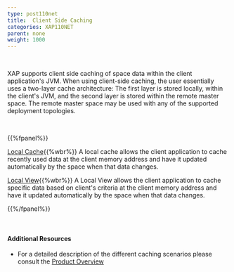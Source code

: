 ```yaml
---
type: post110net
title:  Client Side Caching
categories: XAP110NET
parent: none
weight: 1000
---
```


<br>

XAP supports client side caching of space data within the client application's JVM. When using client-side caching, the user essentially uses a two-layer cache architecture: The first layer is stored locally, within the client's JVM, and the second layer is stored within the remote master space. The remote master space may be used with any of the supported deployment topologies.


<br>

{{%fpanel%}}

[Local Cache](./local-cache.html){{%wbr%}}
A local cache allows the client application to cache recently used data at the client memory address and have it updated automatically by the space when that data changes.

[Local View](./local-view.html){{%wbr%}}
A Local View allows the client application to cache specific data based on client's criteria at the client memory address and have it updated automatically by the space when that data changes.

{{%/fpanel%}}

<br>

#### Additional Resources

- For a detailed description of the different caching scenarios please consult the [Product Overview](/product_overview/caching-scenarios.html)





